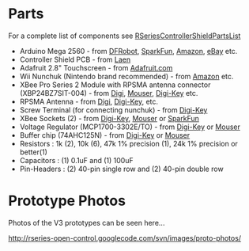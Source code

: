 # Parts #
For a complete list of components see [RSeriesControllerShieldPartsList](RSeriesControllerShieldPartsList.md)
  * Arduino Mega 2560 - from [DFRobot](http://www.dfrobot.com/index.php?route=product/product&product_id=458), [SparkFun](http://www.sparkfun.com/products/11061), [Amazon](http://www.amazon.com/gp/product/B004A7H3DG/ref=as_li_ss_tl?ie=UTF8&tag=murphy00-20&linkCode=as2&camp=1789&creative=390957&creativeASIN=B004A7H3DG), [eBay](http://www.ebay.com/sch/i.html?_nkw=arduino+mega+2560+-shield+-kit+-uno) etc.
  * Controller Shield PCB - from [Laen](http://pcb.laen.org)
  * Adafruit 2.8" Touchscreen - from [Adafruit.com](http://www.adafruit.com/products/335)
  * Wii Nunchuk (Nintendo brand recommended) - from [Amazon](http://www.amazon.com/gp/product/B000IMYKQ0/ref=as_li_ss_tl?ie=UTF8&tag=murphy00-20&linkCode=as2&camp=1789&creative=390957&creativeASIN=B000IMYKQ0) etc.
  * XBee Pro Series 2 Module with RPSMA antenna connector (XBP24BZ7SIT-004) - from [Digi](http://www.digi.com/products/model?mid=2603), [Mouser](http://www.mouser.com/ProductDetail/Digi-International/XBP24BZ7SIT-004/?qs=sGAEpiMZZMu3sxpa5v1qrlZXrkmQG2M06vkdoL2YBys%3D), [Digi-Key](http://parts.digikey.com/1/parts/1948593-module-zigbee-pro-w-rpsma-ant-xbp24bz7sit-004.html) etc.
  * RPSMA Antenna - from [Digi](http://www.digi.com/products/model?mid=2603), [Digi-Key](http://parts.digikey.com/1/parts/635412-ant-2-4ghz-dipole-half-wave-a24-hasm-450.html), etc.
  * Screw Terminal (for connecting nunchuk) - from [Digi-Key](http://parts.digikey.com/1/parts/374526-term-block-4pos-side-ent-2-54mm-282834-4.html)
  * XBee Sockets (2) - from [Digi-Key](http://search.digikey.com/scripts/DkSearch/dksus.dll?Detail?name=S5751-10-ND), [Mouser](http://www.mouser.com/Search/ProductDetail.aspx?qs=WS5Jv%252b%252bx1qUfXs5lYp1U1g%3d%3d) or [SparkFun](http://www.sparkfun.com/products/8272)
  * Voltage Regulator (MCP1700-3302E/TO) - from [Digi-Key](http://search.digikey.com/scripts/dksearch/dksus.dll?vendor=0&keywords=MCP1700-3302E%2FTO-ND) or [Mouser](http://www.mouser.com/Search/ProductDetail.aspx?qs=h7tZ5KkzNMMPEB66r2rMQw%3d%3d)
  * Buffer chip (74AHC125N) - from [Digi-Key](http://search.digikey.com/us/en/products/SN74AHC125N/296-4531-5-ND/375724) or [Mouser](http://www.mouser.com/ProductDetail/Texas-Instruments/SN74AHC125N/?qs=DXdcjUGny5MST0EFXjN0s5T7aaGfxZzO3NLSvqGw%252b8o%3d)
  * Resistors : 1k (2), 10k (6), 47k  1% precision (1), 24k 1% precision or better(1)
  * Capacitors : (1) 0.1uF and (1) 100uF
  * Pin-Headers : (2) 40-pin single row and (2) 40-pin double row

# Prototype Photos #
Photos of the V3 prototypes can be seen here...

http://rseries-open-control.googlecode.com/svn/images/proto-photos/